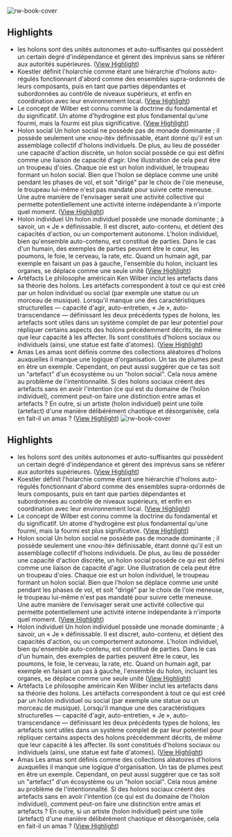 ![rw-book-cover](https://readwise-assets.s3.amazonaws.com/static/images/article3.5c705a01b476.png)

## Highlights
- les holons sont des unités autonomes et auto-suffisantes qui possèdent un certain degré d'indépendance et gèrent des imprévus sans se référer aux autorités supérieures. ([View Highlight](https://instapaper.com/read/1490831095/19046250))
- Koestler définit l'holarchie comme étant une hiérarchie d'holons auto-régulés fonctionnant d'abord comme des ensembles supra-ordonnés de leurs composants, puis en tant que parties dépendantes et subordonnées au contrôle de niveaux supérieurs, et enfin en coordination avec leur environnement local. ([View Highlight](https://instapaper.com/read/1490831095/19046253))
- Le concept de Wilber est connu comme la doctrine du fondamental et du significatif. Un atome d'hydrogène est plus fondamental qu'une fourmi, mais la fourmi est plus significative. ([View Highlight](https://instapaper.com/read/1490831095/19046264))
- Holon social
  Un holon social ne possède pas de monade dominante ; il possède seulement une «nou-ité» définissable, étant donné qu'il est un assemblage collectif d'holons individuels. De plus, au lieu de posséder une capacité d'action discrète, un holon social possède ce qui est défini comme une liaison de capacité d'agir. Une illustration de cela peut être un troupeau d'oies. Chaque oie est un holon individuel, le troupeau formant un holon social. Bien que l'holon se déplace comme une unité pendant les phases de vol, et soit "dirigé" par le choix de l'oie meneuse, le troupeau lui-même n'est pas mandaté pour suivre cette meneuse. Une autre manière de l'envisager serait une activité collective qui permette potentiellement une activité interne indépendante à n'importe quel moment. ([View Highlight](https://instapaper.com/read/1490831095/19046287))
- Holon individuel
  Un holon individuel possède une monade dominante ; à savoir, un « Je » définissable. Il est discret, auto-contenu, et détient des capacités d'action, ou un comportement autonome. L'holon individuel, bien qu'ensemble auto-contenu, est constitué de parties. Dans le cas d'un humain, des exemples de parties peuvent être le cœur, les poumons, le foie, le cerveau, la rate, etc. Quand un humain agit, par exemple en faisant un pas à gauche, l'ensemble du holon, incluant les organes, se déplace comme une seule unité ([View Highlight](https://instapaper.com/read/1490831095/19046288))
- Artéfacts
  Le philosophe américain Ken Wilber inclut les artefacts dans sa théorie des holons. Les artéfacts correspondent à tout ce qui est créé par un holon individuel ou social (par exemple une statue ou un morceau de musique). Lorsqu'il manque une des caractéristiques structurelles — capacité d'agir, auto-entretien, « Je », auto-transcendance — définissant les deux précédents types de holons, les artefacts sont utiles dans un système complet de par leur potentiel pour répliquer certains aspects des holons précédemment décrits, de même que leur capacité à les affecter. Ils sont constitués d'holons sociaux ou individuels (ainsi, une statue est faite d'atomes). ([View Highlight](https://instapaper.com/read/1490831095/19046289))
- Amas
  Les amas sont définis comme des collections aléatoires d'holons auxquelles il manque une logique d'organisation. Un tas de plumes peut en être un exemple. Cependant, on peut aussi suggérer que ce tas soit un "artefact" d'un écosystème ou un "holon social". Cela nous amène au problème de l'intentionnalité. Si des holons sociaux créent des artefacts sans en avoir l'intention (ce qui est du domaine de l'holon individuel), comment peut-on faire une distinction entre amas et artefacts ? En outre, si un artiste (holon individuel) peint une toile (artefact) d'une manière délibérément chaotique et désorganisée, cela en fait-il un amas ? ([View Highlight](https://instapaper.com/read/1490831095/19046291))
![rw-book-cover](https://readwise-assets.s3.amazonaws.com/static/images/article3.5c705a01b476.png)

## Highlights
- les holons sont des unités autonomes et auto-suffisantes qui possèdent un certain degré d'indépendance et gèrent des imprévus sans se référer aux autorités supérieures. ([View Highlight](https://instapaper.com/read/1490831095/19046250))
- Koestler définit l'holarchie comme étant une hiérarchie d'holons auto-régulés fonctionnant d'abord comme des ensembles supra-ordonnés de leurs composants, puis en tant que parties dépendantes et subordonnées au contrôle de niveaux supérieurs, et enfin en coordination avec leur environnement local. ([View Highlight](https://instapaper.com/read/1490831095/19046253))
- Le concept de Wilber est connu comme la doctrine du fondamental et du significatif. Un atome d'hydrogène est plus fondamental qu'une fourmi, mais la fourmi est plus significative. ([View Highlight](https://instapaper.com/read/1490831095/19046264))
- Holon social
  Un holon social ne possède pas de monade dominante ; il possède seulement une «nou-ité» définissable, étant donné qu'il est un assemblage collectif d'holons individuels. De plus, au lieu de posséder une capacité d'action discrète, un holon social possède ce qui est défini comme une liaison de capacité d'agir. Une illustration de cela peut être un troupeau d'oies. Chaque oie est un holon individuel, le troupeau formant un holon social. Bien que l'holon se déplace comme une unité pendant les phases de vol, et soit "dirigé" par le choix de l'oie meneuse, le troupeau lui-même n'est pas mandaté pour suivre cette meneuse. Une autre manière de l'envisager serait une activité collective qui permette potentiellement une activité interne indépendante à n'importe quel moment. ([View Highlight](https://instapaper.com/read/1490831095/19046287))
- Holon individuel
  Un holon individuel possède une monade dominante ; à savoir, un « Je » définissable. Il est discret, auto-contenu, et détient des capacités d'action, ou un comportement autonome. L'holon individuel, bien qu'ensemble auto-contenu, est constitué de parties. Dans le cas d'un humain, des exemples de parties peuvent être le cœur, les poumons, le foie, le cerveau, la rate, etc. Quand un humain agit, par exemple en faisant un pas à gauche, l'ensemble du holon, incluant les organes, se déplace comme une seule unité ([View Highlight](https://instapaper.com/read/1490831095/19046288))
- Artéfacts
  Le philosophe américain Ken Wilber inclut les artefacts dans sa théorie des holons. Les artéfacts correspondent à tout ce qui est créé par un holon individuel ou social (par exemple une statue ou un morceau de musique). Lorsqu'il manque une des caractéristiques structurelles — capacité d'agir, auto-entretien, « Je », auto-transcendance — définissant les deux précédents types de holons, les artefacts sont utiles dans un système complet de par leur potentiel pour répliquer certains aspects des holons précédemment décrits, de même que leur capacité à les affecter. Ils sont constitués d'holons sociaux ou individuels (ainsi, une statue est faite d'atomes). ([View Highlight](https://instapaper.com/read/1490831095/19046289))
- Amas
  Les amas sont définis comme des collections aléatoires d'holons auxquelles il manque une logique d'organisation. Un tas de plumes peut en être un exemple. Cependant, on peut aussi suggérer que ce tas soit un "artefact" d'un écosystème ou un "holon social". Cela nous amène au problème de l'intentionnalité. Si des holons sociaux créent des artefacts sans en avoir l'intention (ce qui est du domaine de l'holon individuel), comment peut-on faire une distinction entre amas et artefacts ? En outre, si un artiste (holon individuel) peint une toile (artefact) d'une manière délibérément chaotique et désorganisée, cela en fait-il un amas ? ([View Highlight](https://instapaper.com/read/1490831095/19046291))
